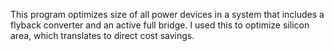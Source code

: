 This program optimizes size of all power devices in a system that includes a flyback converter and an active full bridge. I used this to optimize silicon area, which translates to direct cost savings. 
